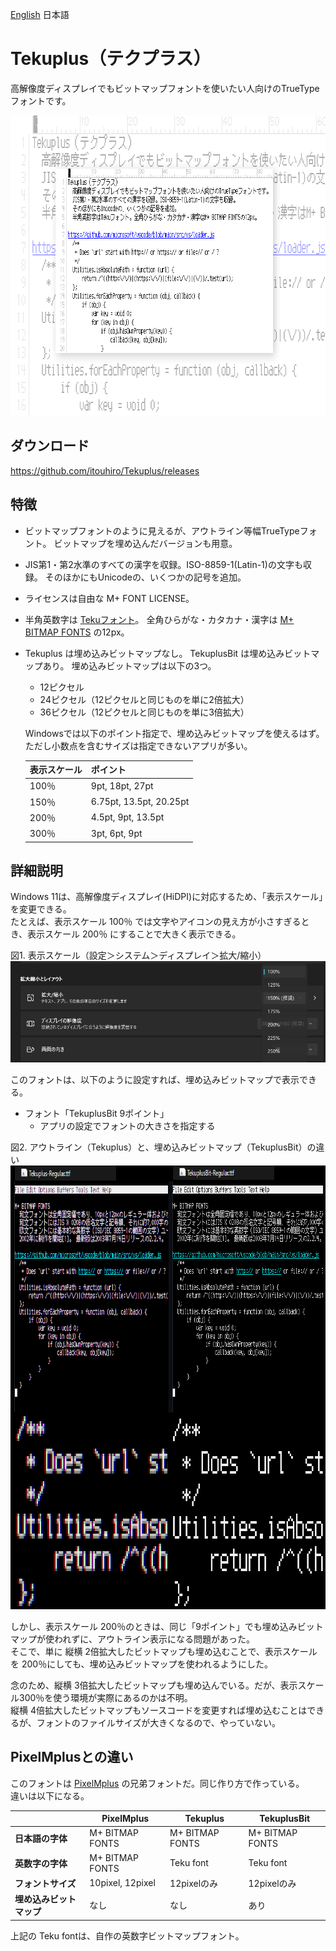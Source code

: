 [English](./README.md) 日本語


Tekuplus（テクプラス）
======================

高解像度ディスプレイでもビットマップフォントを使いたい人向けのTrueTypeフォントです。

<img src="misc/top.png" width="800" height="480" alt="Windows 11 with Tekuplus font">


ダウンロード
------------

<https://github.com/itouhiro/Tekuplus/releases>


特徴
----

* ビットマップフォントのように見えるが、アウトライン等幅TrueTypeフォント。
  ビットマップを埋め込んだバージョンも用意。

* JIS第1・第2水準のすべての漢字を収録。ISO-8859-1(Latin-1)の文字も収録。
  そのほかにもUnicodeの、いくつかの記号を追加。

* ライセンスは自由な M+ FONT LICENSE。

* 半角英数字は [Tekuフォント](https://github.com/itouhiro/tekufont)。
  全角ひらがな・カタカナ・漢字は
  [M+ BITMAP FONTS](https://mplus-fonts.osdn.jp/mplus-bitmap-fonts/) の12px。

* Tekuplus は埋め込みビットマップなし。
  TekuplusBit は埋め込みビットマップあり。
  埋め込みビットマップは以下の3つ。

    * 12ピクセル
    * 24ピクセル（12ピクセルと同じものを単に2倍拡大）
    * 36ピクセル（12ピクセルと同じものを単に3倍拡大）

  Windowsでは以下のポイント指定で、埋め込みビットマップを使えるはず。
  ただし小数点を含むサイズは指定できないアプリが多い。

    | 表示スケール | ポイント                |
    | ------------ | ------------------------|
    | 100％        | 9pt,    18pt,   27pt    |
    | 150％        | 6.75pt, 13.5pt, 20.25pt |
    | 200％        | 4.5pt,  9pt,    13.5pt  |
    | 300％        | 3pt,    6pt,    9pt     |


詳細説明
--------

Windows 11は、高解像度ディスプレイ(HiDPI)に対応するため、「表示スケール」を変更できる。  
たとえば、表示スケール 100％ では文字やアイコンの見え方が小さすぎるとき、表示スケール 200％ にすることで大きく表示できる。

図1. 表示スケール（設定＞システム＞ディスプレイ＞拡大/縮小）  
![Windows 11 setting](misc/windows11_display_scale.png)

このフォントは、以下のように設定すれば、埋め込みビットマップで表示できる。

- フォント「TekuplusBit  9ポイント」
    - アプリの設定でフォントの大きさを指定する

図2. アウトライン（Tekuplus）と、埋め込みビットマップ（TekuplusBit）の違い  
<img src="misc/windows11_outline_vs_bitmap.png" width="800" height="710" alt="Outline and Embedded bitmap">

しかし、表示スケール 200％のときは、同じ「9ポイント」でも埋め込みビットマップが使われずに、アウトライン表示になる問題があった。  
そこで、単に 縦横 2倍拡大したビットマップも埋め込むことで、表示スケールを 200％にしても、埋め込みビットマップを使われるようにした。

念のため、縦横 3倍拡大したビットマップも埋め込んでいる。だが、表示スケール300％を使う環境が実際にあるのかは不明。  
縦横 4倍拡大したビットマップもソースコードを変更すれば埋め込むことはできるが、フォントのファイルサイズが大きくなるので、やっていない。


PixelMplusとの違い
------------------

このフォントは [PixelMplus](https://github.com/itouhiro/PixelMplus) の兄弟フォントだ。同じ作り方で作っている。  
違いは以下になる。

|                          | PixelMplus       | Tekuplus        | TekuplusBit     |
| ------------------------ | ---------------- | --------------- | --------------- |
| **日本語の字体**         | M+ BITMAP FONTS  | M+ BITMAP FONTS | M+ BITMAP FONTS |
| **英数字の字体**         | M+ BITMAP FONTS  | Teku font       | Teku font       |
| **フォントサイズ**       | 10pixel, 12pixel | 12pixelのみ     | 12pixelのみ     |
| **埋め込みビットマップ** | なし             | なし            | あり            |

上記の Teku fontは、自作の英数字ビットマップフォント。
